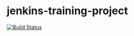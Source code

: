 # jenkins-training-project


[![Build Status](http://ip10-0-0-3-cdv18nqcr9h0g21coes0-8080.direct.docker.labs.eazytraining.fr/buildStatus/icon?job=jenkins+project)](http://ip10-0-0-3-cdv18nqcr9h0g21coes0-8080.direct.docker.labs.eazytraining.fr/job/jenkins%20project/)


